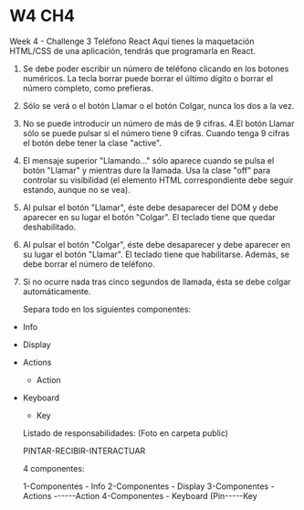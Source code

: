 # W4 CH4

Week 4 - Challenge 3
Teléfono React
Aquí tienes la maquetación HTML/CSS de una aplicación, tendrás que programarla en React.

1. Se debe poder escribir un número de teléfono clicando en los botones numéricos. La tecla borrar puede borrar el último dígito o borrar el número completo, como prefieras.
2. Sólo se verá o el botón Llamar o el botón Colgar, nunca los dos a la vez.
3. No se puede introducir un número de más de 9 cifras.
   4.El botón Llamar sólo se puede pulsar si el número tiene 9 cifras. Cuando tenga 9 cifras el botón debe tener la clase "active".
4. El mensaje superior "Llamando..." sólo aparece cuando se pulsa el botón "Llamar" y mientras dure la llamada. Usa la clase "off" para controlar su visibilidad (el elemento HTML correspondiente debe seguir estando, aunque no se vea).
5. Al pulsar el botón "Llamar", éste debe desaparecer del DOM y debe aparecer en su lugar el botón "Colgar". El teclado tiene que quedar deshabilitado.
6. Al pulsar el botón "Colgar", éste debe desaparecer y debe aparecer en su lugar el botón "Llamar". El teclado tiene que habilitarse. Además, se debe borrar el número de teléfono.
7. Si no ocurre nada tras cinco segundos de llamada, ésta se debe colgar automáticamente.

   Separa todo en los siguientes componentes:

- Info
- Display
- Actions
  - Action
- Keyboard

  - Key

  Listado de responsabilidades: (Foto en carpeta public)

  PINTAR-RECIBIR-INTERACTUAR

  4 componentes:

  1-Componentes - Info
  2-Componentes - Display
  3-Componentes - Actions ------Action
  4-Componentes - Keyboard (Pin-----Key
